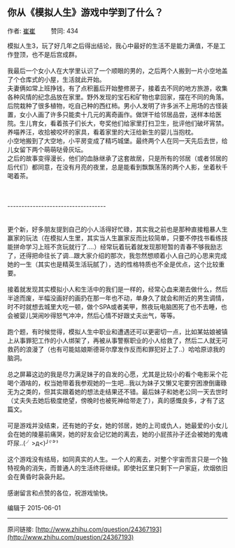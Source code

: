 ## 你从《模拟人生》游戏中学到了什么？

作者: [崔崔](http://www.zhihu.com/people/cui-cui-30-47)&nbsp;&nbsp;&nbsp;&nbsp;&nbsp;&nbsp;&nbsp;&nbsp; 赞同: 434


模拟人生3，玩了好几年之后得出结论，我心中最好的生活不是能力满值，不是工作登顶，也不是后宫成群。<br><br>我最后一个女小人在大学里认识了一个顺眼的男的，之后两个人搬到一片小空地盖了个仓库式的小屋，生活就此开始。<br>夫妻俩如常上班挣钱，有了点积蓄后开始整修房子，接着去不同的地方旅游，收集各种风情的纪念品放在家里。野外发现的宝石和矿物也拿回家，摆在不同的角落。后院栽种了很多植物，吃自己种的西红柿。男小人发明了许多派不上用场的古怪装置，女小人画了许多只能卖十几元的离奇画作。做饼干给邻居品尝，送样本给医院。生儿育女，看着孩子们长大，夸奖他们给家里打扫卫生，批评他们破坏宵禁。养喵养汪，收拾被咬坏的家具，看着家里的大汪给新生的婴儿当抱枕。<br>小空地搬到了大空地，小平房变成了精巧城堡。最终两个人在同一天先后去世，给儿女留下两个萌萌哒骨灰坛。<br>之后的故事变得漫长，他们的血脉继承了这套故居，只是所有的邻居（或者邻居的后代们）都同意，在没有月亮的夜里，总是能看到飘飘荡荡的两个人影，坐着秋千喝着茶。<br><br><br><br>-----------------------------------<br><br><br>更个新，好多朋友提到自己的小人活得好忙碌，其实我之前也是那种直接粗暴人生赢家的玩法（在模拟人生里，其实当人生赢家反而比较简单，只要不停找书看练技能拼命学习上班不贪玩就行了....）经常玩着玩着就发现那短暂的青春不够我励志了，还得把命往长了调...跟大家介绍的那次，我忽然想顺着小人自己的心思来完成她的一生（其实也是精英生活玩腻了），选的性格特质也不全是优点，这个比较重要。<br><br>接着就发现其实模拟小人和生活中的我们是一样的，经常心血来潮去做什么，然后半途而废，半幅没画好的画扔在那一年也不动，单身久了就会和附近的男生调情，时不时就想去城里大吃一顿，做个SPA或者美甲，熬夜玩电脑困死了也不去睡，也会被婴儿哭闹吵得怒气冲冲，然后心情不好跟丈夫出气，等等。<br><br>跑个题，有时候觉得，模拟人生中职业和遭遇还可以更密切一点，比如某姑娘被镇上从事罪犯工作的小人绑架了，再被从事警察职业的小人给救了，然后二人就无可救药的浪漫了（也有可能姑娘斯德哥尔摩发作反而和罪犯好上了..）哈哈原谅我的脑洞。<br><br>总之屏幕这边的我是尽力满足妹子的自发的心愿，尤其是比较小的看个电影采个花喝个酒啥的，权当她带着我参观她的一生吧...我以为妹子又懒又宅要穷困潦倒庸碌无为之类的，但其实跟着她的想法走结果还不错。最后妹子和她老公同一天去世时（丈夫失去她后极度绝望，傍晚时也被死神给带走了），真的感慨良多，才有了这篇文。<br><br>可是游戏并没结束，还有她的子女，她的邻居，她的上司或仇人，她最爱的小女儿会在她的陵墓前痛哭，她的好友会记忆她的离去，她的小屁孩孙子还会被她的鬼魂吓尿..(╯&gt;д&lt;)╯⁽˙³˙⁾<br><br>这个游戏没有结局，如同真实的人生。一个人的离去，对整个宇宙而言只是一个独特视角的消失，而普通人的生活终将继续。即使社区里只剩下一户家庭，炊烟依旧会在黄昏时袅袅升起。<br><br>感谢留言和点赞的各位，祝游戏愉快。



编辑于 2015-06-01



---
原问链接: [http://www.zhihu.com/question/24367193](http://www.zhihu.com/question/24367193)
